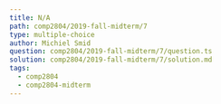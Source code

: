 ```yaml
---
title: N/A
path: comp2804/2019-fall-midterm/7
type: multiple-choice
author: Michiel Smid
question: comp2804/2019-fall-midterm/7/question.ts
solution: comp2804/2019-fall-midterm/7/solution.md
tags:
  - comp2804
  - comp2804-midterm
---
```

